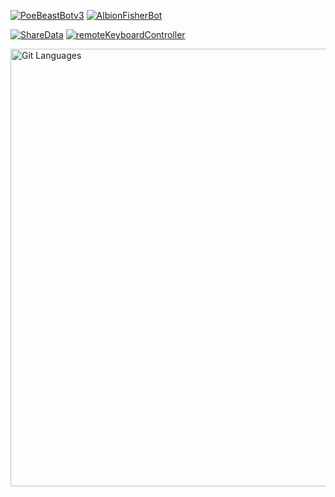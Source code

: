 [![PoeBeastBotv3](https://github-readme-stats.vercel.app/api/pin/?username=jamesCrumble&repo=PoeBeastBotv3)](https://github.com/JamesCrumbleProduction/PoeBeastBotv3)
[![AlbionFisherBot](https://github-readme-stats.vercel.app/api/pin/?username=jamesCrumbleProduction&repo=AlbionFisherBot)](https://github.com/JamesCrumbleProduction/AlbionFisherBot)



[![ShareData](https://github-readme-stats.vercel.app//api/pin//?username=jamesCrumble&repo=ShareData)](https://github.com/JamesCrumble/ShareData)
[![remoteKeyboardController](https://github-readme-stats.vercel.app//api//pin//?username=jamesCrumble&repo=remoteKeyboardController)](https://github.com/JamesCrumble/remoteKeyboardController)

<p>
    <a href="(https://github.com/JamesCrumble)">
        <img width="800" height="700" alt="Git Languages" src="https://github-readme-stats.vercel.app//api//top-langs//?username=jamesCrumble"/>
    </a>
</p>
